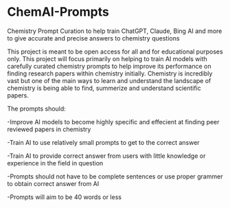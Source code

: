 # ChemAI-Prompts
Chemistry Prompt Curation to help train ChatGPT, Claude, Bing AI and more to give accurate and precise answers to chemistry questions


This project is meant to be open access for all and for educational purposes only. This project will focus primarily on helping to train AI models with carefully curated chemistry prompts to help improve its performance on finding research papers within chemistry initially. Chemistry is incredibly vast but one of the main ways to learn and understand the landscape of chemistry is being able to find, summerize and understand scientific papers. 

The prompts should:<br>

-Improve AI models to become highly specific and effecient at finding peer reviewed papers in chemistry <br>

-Train AI to use relatively small prompts to get to the correct answer <br>

-Train AI to provide correct answer from users with little knowledge or experience in the field in question <br>

-Prompts should not have to be complete sentences or use proper grammer to obtain correct answer from AI <br>

-Prompts will aim to be 40 words or less
